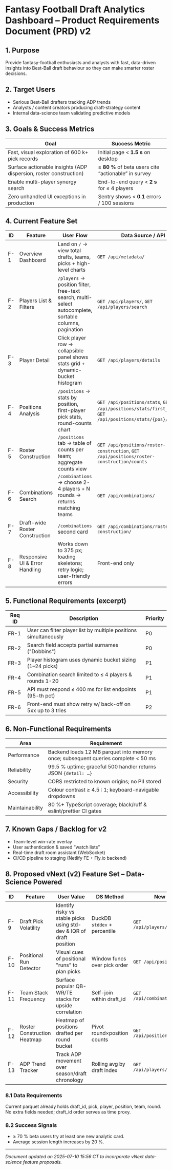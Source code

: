 # Fantasy Football Draft Analytics Dashboard – Product Requirements Document (PRD) v2

## 1. Purpose
Provide fantasy-football enthusiasts and analysts with fast, data-driven insights into Best-Ball draft behaviour so they can make smarter roster decisions.

## 2. Target Users
* Serious Best-Ball drafters tracking ADP trends
* Analysts / content creators producing draft-strategy content
* Internal data-science team validating predictive models

## 3. Goals & Success Metrics
| Goal | Success Metric |
|------|---------------|
| Fast, visual exploration of 600 k+ pick records | Initial page < **1.5 s** on desktop |
| Surface actionable insights (ADP dispersion, roster construction) | ≥ **80 %** of beta users cite “actionable” in survey |
| Enable multi-player synergy search | End-to-end query < **2 s** for ≤ 4 players |
| Zero unhandled UI exceptions in production | Sentry shows < **0.1** errors / 100 sessions |

## 4. Current Feature Set
| ID | Feature | User Flow | Data Source / API |
|----|---------|-----------|--------------------|
| F-1 | Overview Dashboard | Land on `/` → view total drafts, teams, picks + high-level charts | `GET /api/metadata/` |
| F-2 | Players List & Filters | `/players` → position filter, free-text search, multi-select autocomplete, sortable columns, pagination | `GET /api/players/`, `GET /api/players/search` |
| F-3 | Player Detail | Click player row → collapsible panel shows stats grid + dynamic-bucket histogram | `GET /api/players/details` |
| F-4 | Positions Analysis | `/positions` → stats by position, first-player pick stats, round-counts chart | `GET /api/positions/stats`, `GET /api/positions/stats/first_player`, `GET /api/positions/stats/{pos}/by_round` |
| F-5 | Roster Construction | `/positions` tab → table of counts per team; aggregate counts view | `GET /api/positions/roster-construction`, `GET /api/positions/roster-construction/counts` |
| F-6 | Combinations Search | `/combinations` → choose 2-4 players + N rounds → returns matching teams | `GET /api/combinations/` |
| F-7 | Draft-wide Roster Construction | `/combinations` second card | `GET /api/combinations/roster-construction/` |
| F-8 | Responsive UI & Error Handling | Works down to 375 px; loading skeletons; retry logic; user-friendly errors | Front-end only |

## 5. Functional Requirements (excerpt)
| Req ID | Description | Priority |
|--------|-------------|----------|
| FR-1 | User can filter player list by multiple positions simultaneously | P0 |
| FR-2 | Search field accepts partial surnames ("Dobbins") | P0 |
| FR-3 | Player histogram uses dynamic bucket sizing (1–24 picks) | P1 |
| FR-4 | Combination search limited to ≤ 4 players & rounds 1-20 | P1 |
| FR-5 | API must respond ≤ 400 ms for list endpoints (95-th pct) | P1 |
| FR-6 | Front-end must show retry w/ back-off on 5xx up to 3 tries | P2 |

## 6. Non-Functional Requirements
| Area | Requirement |
|------|-------------|
| Performance | Backend loads 12 MB parquet into memory once; subsequent queries complete < 50 ms |
| Reliability | 99.5 % uptime; graceful 500 handler returns JSON `{detail: …}` |
| Security | CORS restricted to known origins; no PII stored |
| Accessibility | Colour contrast ≥ 4.5 : 1; keyboard-navigable dropdowns |
| Maintainability | 80 %+ TypeScript coverage; black/ruff & eslint/prettier CI gates |

## 7. Known Gaps / Backlog for v2
* Team-level win-rate overlay
* User authentication & saved “watch lists”
* Real-time draft room assistant (WebSocket)
* CI/CD pipeline to staging (Netlify FE + Fly.io backend)

## 8. Proposed vNext (v2) Feature Set – Data-Science Powered
| ID | Feature | User Value | DS Method | New API |
|----|---------|-----------|-----------|---------|
| F-9 | Draft Pick Volatility | Identify risky vs stable picks using std-dev & IQR of draft position | DuckDB `stddev` + percentile | `GET /api/players/volatility` |
| F-10 | Positional Run Detector | Visual cues of positional "runs" to plan picks | Window funcs over pick order | `GET /api/positions/runs` |
| F-11 | Team Stack Frequency | Surface popular QB-WR/TE stacks for upside correlation | Self-join within draft_id | `GET /api/combinations/stacks` |
| F-12 | Roster Construction Heatmap | Heatmap of positions drafted per round bucket | Pivot round×position counts | `GET /api/positions/heatmap` |
| F-13 | ADP Trend Tracker | Track ADP movement over season/draft chronology | Rolling avg by draft index | `GET /api/players/adp_trend` |

### 8.1 Data Requirements
Current parquet already holds draft_id, pick, player, position, team, round. No extra fields needed; draft_id order serves as time proxy.

### 8.2 Success Signals
* ≥ 70 % beta users try at least one new analytic card.
* Average session length increases by 20 %.

---
*Document updated on 2025-07-10 15:56 CT to incorporate vNext data-science feature proposals.*
